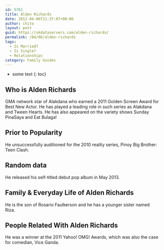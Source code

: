 ```yaml
---
id: 5761
title: Alden Richards
date: 2012-04-06T21:37:07+00:00
author: chito
layout: post
guid: https://ukdataservers.com/alden-richards/
permalink: /04/06/alden-richards
tags:
  - Is Married?
  - Is Single?
  - Relationships
category: Family Guides
---
```


* some text
{: toc}
          
          
## Who is  Alden Richards
                  
                  
                  
GMA network star of Alakdana who earned a 2011 Golden Screen Award for Best New Actor. He has played a leading role in such series as Alakdana and Tween Hearts. He has also appeared on the variety shows Sunday PinaSaya and Eat Bulaga!
                  
                
                
                
## Prior to Popularity 
                  
                  
                  
He unsuccessfully auditioned for the 2010 reality series, Pinoy Big Brother: Teen Clash.
                  
                
                
                
## Random data 
                  
                  
                  
He released his self-titled debut pop album in May 2013.
                  
                
                
                
## Family & Everyday Life of Alden Richards
                  
                  
                  
He is the son of Rosario Faulkerson and he has a younger sister named Riza.
                  
                
                
                
## People Related With  Alden Richards
                  
                  
                  
He was a winner at the 2011 Yahoo! OMG! Awards, which was also the case for comedian, Vice Ganda.
                  
                
              
            
          
          
          
    
    
  
